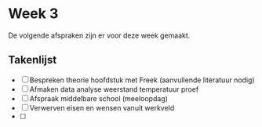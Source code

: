 # Week 3
De volgende afspraken zijn er voor deze week gemaakt.

## Takenlijst
- [ ] Bespreken theorie hoofdstuk met Freek (aanvullende literatuur nodig)
- [ ] Afmaken data analyse weerstand temperatuur proef
- [ ] Afspraak middelbare school (meeloopdag)
- [ ] Verwerven eisen en wensen vanuit werkveld
- [ ] 
